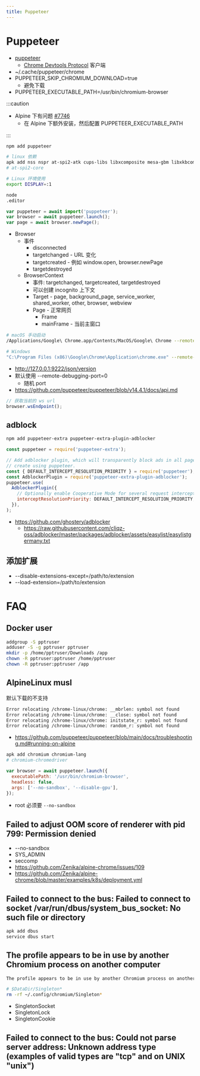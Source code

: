 ```yaml
---
title: Puppeteer
---
```


# Puppeteer

- [puppeteer](https://github.com/puppeteer/puppeteer)
  - [Chrome Devtools Protocol](./chrome-headless.md) 客户端
- ~/.cache/puppeteer/chrome
- PUPPETEER_SKIP_CHROMIUM_DOWNLOAD=true
  - 避免下载
- PUPPETEER_EXECUTABLE_PATH=/usr/bin/chromium-browser

:::caution

- Alpine 下有问题 [#7746](https://github.com/puppeteer/puppeteer/issues/7746)
  - 在 Alpine 下额外安装，然后配置 PUPPETEER_EXECUTABLE_PATH

:::

```bash
npm add puppeteer

# linux 依赖
apk add nss nspr at-spi2-atk cups-libs libxcomposite mesa-gbm libxkbcommon pango cairo alsa-lib
# at-spi2-core

# Linux 环境使用
export DISPLAY=:1

node
.editor
```

```js
var puppeteer = await import('puppeteer');
var browser = await puppeteer.launch();
var page = await browser.newPage();
```

- Browser
  - 事件
    - disconnected
    - targetchanged - URL 变化
    - targetcreated - 例如 window.open, browser.newPage
    - targetdestroyed
  - BrowserContext
    - 事件: targetchanged, targetcreated, targetdestroyed
    - 可以创建 incognito 上下文
    - Target - page, background_page, service_worker, shared_worker, other, browser, webview
    - Page - 正常网页
      - Frame
      - mainFrame - 当前主窗口

```bash
# macOS 手动启动
/Applications/Google\ Chrome.app/Contents/MacOS/Google\ Chrome --remote-debugging-port=9222 --no-first-run --no-default-browser-check --user-data-dir=$(mktemp -d -t 'chrome-remote_data_dir')

# Windows
"C:\Program Files (x86)\Google\Chrome\Application\chrome.exe" --remote-debugging-port=9222
```

- http://127.0.0.1:9222/json/version
- 默认使用 --remote-debugging-port=0
  - 随机 port
- https://github.com/puppeteer/puppeteer/blob/v14.4.1/docs/api.md

```js
// 获取当前的 ws url
browser.wsEndpoint();
```

## adblock

```bash
npm add puppeteer-extra puppeteer-extra-plugin-adblocker
```

```js
const puppeteer = require('puppeteer-extra');

// Add adblocker plugin, which will transparently block ads in all pages you
// create using puppeteer.
const { DEFAULT_INTERCEPT_RESOLUTION_PRIORITY } = require('puppeteer');
const AdblockerPlugin = require('puppeteer-extra-plugin-adblocker');
puppeteer.use(
  AdblockerPlugin({
    // Optionally enable Cooperative Mode for several request interceptors
    interceptResolutionPriority: DEFAULT_INTERCEPT_RESOLUTION_PRIORITY,
  }),
);
```

- https://github.com/ghostery/adblocker
  - https://raw.githubusercontent.com/cliqz-oss/adblocker/master/packages/adblocker/assets/easylist/easylistgermany.txt

## 添加扩展

- --disable-extensions-except=/path/to/extension
- --load-extension=/path/to/extension

# FAQ

## Docker user

```bash
addgroup -S pptruser
adduser -S -g pptruser pptruser
mkdir -p /home/pptruser/Downloads /app
chown -R pptruser:pptruser /home/pptruser
chown -R pptruser:pptruser /app
```

## AlpineLinux musl

默认下载的不支持

```bash
Error relocating /chrome-linux/chrome: __mbrlen: symbol not found
Error relocating /chrome-linux/chrome: __close: symbol not found
Error relocating /chrome-linux/chrome: initstate_r: symbol not found
Error relocating /chrome-linux/chrome: random_r: symbol not found
```

- https://github.com/puppeteer/puppeteer/blob/main/docs/troubleshooting.md#running-on-alpine

```bash
apk add chromium chromium-lang
# chromium-chromedriver
```

```js
var browser = await puppeteer.launch({
  executablePath: '/usr/bin/chromium-browser',
  headless: false,
  args: ['--no-sandbox', '--disable-gpu'],
});
```

- root 必须要 `--no-sandbox`

## Failed to adjust OOM score of renderer with pid 799: Permission denied

- --no-sandbox
- SYS_ADMIN
- seccomp
- https://github.com/Zenika/alpine-chrome/issues/109
- https://github.com/Zenika/alpine-chrome/blob/master/examples/k8s/deployment.yml

## Failed to connect to the bus: Failed to connect to socket /var/run/dbus/system_bus_socket: No such file or directory

```bash
apk add dbus
service dbus start
```

## The profile appears to be in use by another Chromium process on another computer

```txt
The profile appears to be in use by another Chromium process on another computer. Chromium has locked the profile so that it doesn't get corrupted. If you are sure no other processes are using this profile, you can unlock the profile and relaunch Chromium.
```

```bash
# $DataDir/Singleton*
rm -rf ~/.config/chromium/Singleton*
```

- SingletonSocket
- SingletonLock
- SingletonCookie

## Failed to connect to the bus: Could not parse server address: Unknown address type (examples of valid types are "tcp" and on UNIX "unix")
